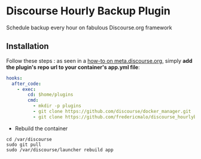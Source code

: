 # Discourse Hourly Backup Plugin
Schedule backup every hour on fabulous Discourse.org framework


## Installation

Follow these steps : as seen in a [how-to on meta.discourse.org](https://meta.discourse.org/t/advanced-troubleshooting-with-docker/15927#Example:%20Install%20a%20plugin), simply **add the plugin's repo url to your container's app.yml file**:

```yml
hooks:
  after_code:
    - exec:
        cd: $home/plugins
        cmd:
          - mkdir -p plugins
          - git clone https://github.com/discourse/docker_manager.git
          - git clone https://github.com/fredericmalo/discourse_hourlybackup_plugin.git
```
* Rebuild the container

```
cd /var/discourse
sudo git pull
sudo /var/discourse/launcher rebuild app
```
